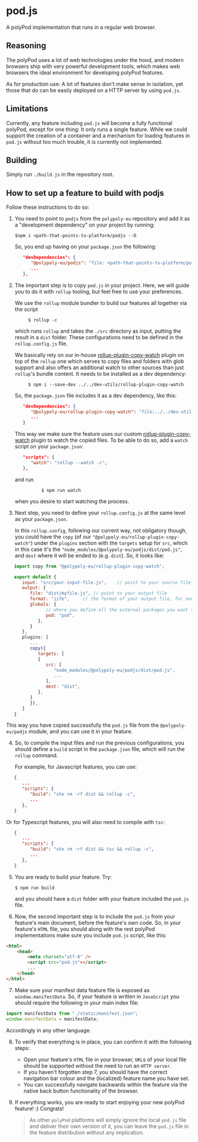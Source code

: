 # pod.js

A polyPod implementation that runs in a regular web browser.

## Reasoning

The polyPod uses a lot of web technologies under the hood, and modern
browsers ship with very powerful development tools, which makes web
browsers the ideal environment for developing polyPod features.

As for production use: A lot of features don't make sense in
isolation, yet those that do can be easily deployed on a HTTP server
by using `pod.js`.

## Limitations

Currently, any feature including `pod.js` will become a fully
functional polyPod, except for one thing: It only runs a single
feature. While we could support the creation of a container and a
mechanism for loading features in `pod.js` without too much trouble,
it is currently not implemented.

## Building

Simply run `./build.js` in the repository root.

## How to set up a feature to build with podjs

Follow these instructions to do so:

1.  You need to point to `podjs` from the `polypoly-eu` repository and
    add it as a "development dependency" on your project by running:

    `$npm i <path-that-points-to-platform/podjs --D`

    So, you end up having on your `package.json` the following:

    ```json
       "devDependencies": {
          "@polypoly-eu/podjs": "file: <path-that-points-to-platform/podjs>",
          ...
       },

    ```

2.  The important step is to copy `pod.js` in your project. Here, we will guide you to do it with `rollup` tooling, but feel free to use your preferences.

    We use the `rollup` module bundler to build our features all together via the script

             $ rollup -c

    which runs `rollup` and takes the `./src` directory as input, putting the result in a `dist` folder. These configurations need to be defined
    in the `rollup.config.js` file.

    We basically rely on our in-house [rollup-plugin-copy-watch](https://github.com/polypoly-eu/polyPod/blob/main/dev-utils/rollup-plugin-copy-watch/) plugin
    on top of the `rollup` one which serves to copy files and folders with glob support
    and also offers an additional watch to other sources than just `rollup`'s bundle content.
    It needs to be installed as a dev dependency:

             $ npm i --save-dev ../../dev-utils/rollup-plugin-copy-watch

    So, the `package.json` file includes it as a dev dependency, like this:

    ```json
       "devDependencies": {
          "@polypoly-eu/rollup-plugin-copy-watch": "file:../../dev-utils/rollup-plugin-copy-watch",
          ...
       }
    ```

    This way we make sure the feature uses our custom [rollup-plugin-copy-watch](https://github.com/polypoly-eu/polyPod/blob/main/dev-utils/rollup-plugin-copy-watch/) plugin to watch the copied files. To be able to do so, add a `watch` script on your `package.json`:

    ```json
       "scripts": {
          "watch": "rollup --watch -c",
       },
    ```

    and run

                  $ npm run watch

    when you desire to start watching the process.

3.  Next step, you need to define your `rollup.config.js` at the same level as your `package.json`.

    In this `rollup.config`, following our current way, not obligatory though, you could have the `copy` (of our `"@polypoly-eu/rollup-plugin-copy-watch"`) under the `plugins` section with the `targets`
    setup for `src`, which in this case it's the `"node_modules/@polypoly-eu/podjs/dist/pod.js"`, and `dest` where it will be ended to (e.g. `dist`).
    So, it looks like:

```js
   import copy from "@polypoly-eu/rollup-plugin-copy-watch";

   export default {
      input: "src/your-input-file.js",    // point to your source file
      output: {
         file: "dist/myfile.js", // point to your output file
         format: "iife",     // the format of your output file, for now only iife is supported
         globals: {
               // where you define all the external packages you want to use
               pod: "pod",
            },
         }
      },
      plugins: [
         ...
         copy({
            targets: [
            {
               src: [
                  "node_modules/@polypoly-eu/podjs/dist/pod.js",
                  ...
               ],
               dest: "dist",
            },
         ]
         }),
      ]
   }
```

This way you have copied successfully the `pod.js` file from the `@polypoly-eu/podjs` module, and you can use it in your feature.

4.  So, to compile the input files and run the previous configurations,
    you should define a `build` script in the `package.json` file,
    which will run the `rollup` command.

    For example, for Javascript features, you can use:

```json
   {
      ...
      "scripts": {
         "build": "shx rm -rf dist && rollup -c",
         ...
      },
   }
```

Or for Typescript features, you will also need to compile with `tsc`:

```json
   {
      ...
      "scripts": {
         "build": "shx rm -rf dist && tsc && rollup -c",
         ...
      },
   }
```

5.  You are ready to build your feature. Try:

    `$ npm run build`

    and you should have a `dist` folder with your feature included the `pod.js` file.

6.  Now, the second important step is to include the `pod.js` from your feature's main document, before the feature's own code.
    So, in your feature's `HTML` file, you should along with the rest polyPod implementations make sure you include `pod.js` script, like this:

```html
<html>
    <head>
        <meta charset="utf-8" />
        <script src="pod.js"></script>
        ...
    </head>
</html>
```

7.  Make sure your manifest data feature file is exposed as `window.manifestData`.
    So, if your feature is written in `JavaScript` you should require the following in your main index file:

```js
import manifestData from "./static/manifest.json";
window.manifestData = manifestData;
```

Accordingly in any other language.

8.  To verify that everything is in place, you can confirm it with the following steps:

    -   Open your feature's `HTML` file in your browser, `URL`s of your local file should be supported without the need to run an `HTTP server`.
    -   If you haven't forgotten step 7, you should have the correct navigation bar colour and the (localized) feature name you have set.
    -   You can successfully navigate backwards within the feature via the native back button functionality of the browser.

9.  If everything works, you are ready to start enjoying your new polyPod feature! :) Congrats!

    > As other `polyPod` platforms will simply ignore the local `pod.js` file and deliver their own version of it, you can leave the `pod.js` file in the feature distribution without any implication.

```

```
